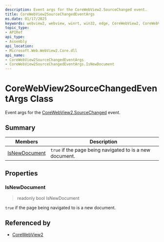 ```yaml
---
description: Event args for the CoreWebView2.SourceChanged event.
title: CoreWebView2SourceChangedEventArgs
ms.date: 01/17/2025
keywords: webview2, webview, winrt, win32, edge, CoreWebView2, CoreWebView2Controller, browser control, edge html, CoreWebView2SourceChangedEventArgs
topic_type:
- APIRef
api_type:
- Assembly
api_location:
- Microsoft.Web.WebView2.Core.dll
api_name:
- CoreWebView2SourceChangedEventArgs
- CoreWebView2SourceChangedEventArgs.IsNewDocument
---
```


# CoreWebView2SourceChangedEventArgs Class



Event args for the [CoreWebView2.SourceChanged](corewebview2.md#sourcechanged) event.

## Summary

Members|Description
--|--
[IsNewDocument](#isnewdocument) | `true` if the page being navigated to is a new document.

## Properties

### IsNewDocument

> readonly  bool IsNewDocument

`true` if the page being navigated to is a new document.






## Referenced by

- [CoreWebView2](corewebview2.md)
